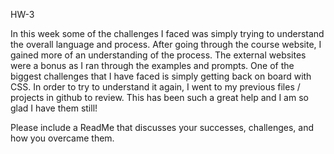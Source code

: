 HW-3

In this week some of the challenges I faced was simply trying to understand the overall language and process.
After going through the course website, I gained more of an understanding of the process. The external websites
were a bonus as I ran through the examples and prompts. One of the biggest challenges that I have faced is simply
getting back on board with CSS. In order to try to understand it again, I went to my previous files / projects in
github to review. This has been such a great help and I am so glad I have them still! 




Please include a ReadMe that discusses your successes, challenges, and how you overcame them.
